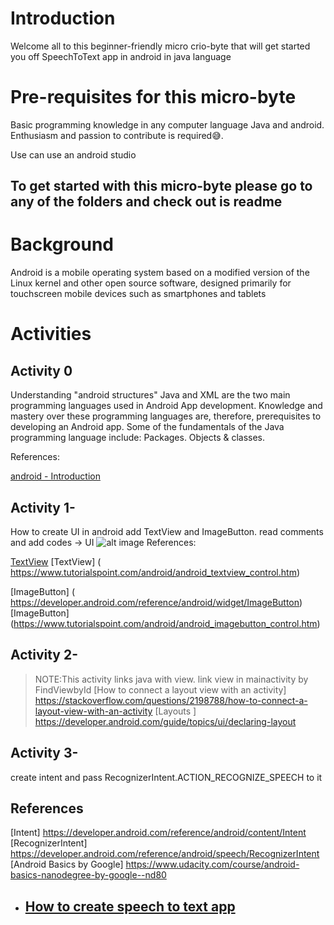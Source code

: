 # Introduction

Welcome all to this beginner-friendly micro crio-byte that will get started you off SpeechToText app in android in java language



# Pre-requisites for this micro-byte

Basic programming knowledge in any computer language Java and android.
Enthusiasm and passion to contribute is required😅.

Use can use an android studio 

## To get started with this micro-byte please go to any of the folders and check out is readme

# Background

Android is a mobile operating system based on a modified version of the Linux kernel and other open source software, designed primarily for touchscreen mobile devices such as smartphones and tablets

# Activities

## Activity 0

Understanding "android structures"
Java and XML are the two main programming languages used in Android App development. Knowledge and mastery over these programming languages are, therefore, prerequisites to developing an Android app. Some of the fundamentals of the Java programming language include: Packages. Objects & classes.


References:

[android  - Introduction](https://www.javatpoint.com/android-tutorial)


## Activity 1-

How to create UI in android  add TextView  and ImageButton. read comments and add codes -> UI
![alt image](http://url/to/img.png)
References:

[TextView](https://developer.android.com/reference/android/widget/TextView)
 [TextView]        ( https://www.tutorialspoint.com/android/android_textview_control.htm)
 
 [ImageButton]        ( https://developer.android.com/reference/android/widget/ImageButton)
 [ImageButton]        (https://www.tutorialspoint.com/android/android_imagebutton_control.htm)


## Activity 2-

> NOTE:This activity links java with view.
link view  in mainactivity by FindViewbyId
[How to connect a layout view with an activity]  https://stackoverflow.com/questions/2198788/how-to-connect-a-layout-view-with-an-activity
[Layouts ]    https://developer.android.com/guide/topics/ui/declaring-layout



## Activity 3-
 create intent and pass RecognizerIntent.ACTION_RECOGNIZE_SPEECH    to it
 
 
## References


  [Intent] https://developer.android.com/reference/android/content/Intent
[RecognizerIntent] https://developer.android.com/reference/android/speech/RecognizerIntent
  [Android Basics by Google] https://www.udacity.com/course/android-basics-nanodegree-by-google--nd80
- ## [How to create speech to text app](https://medium.com/voice-tech-podcast/android-speech-to-text-tutorial-8f6fa71606ac)
